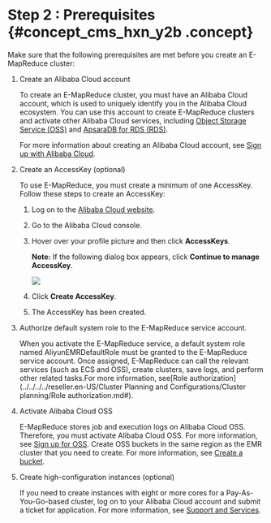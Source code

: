 # Step 2 : Prerequisites {#concept_cms_hxn_y2b .concept}

Make sure that the following prerequisites are met before you create an E-MapReduce cluster:

1.  Create an Alibaba Cloud account

    To create an E-MapReduce cluster, you must have an Alibaba Cloud account, which is used to uniquely identify you in the Alibaba Cloud ecosystem. You can use this account to create E-MapReduce clusters and activate other Alibaba Cloud services, including [Object Storage Service \(OSS\)](https://www.alibabacloud.com/product/oss) and [ApsaraDB for RDS \(RDS\)](https://www.alibabacloud.com/product/rds).

    For more information about creating an Alibaba Cloud account, see [Sign up with Alibaba Cloud](https://partners-intl.aliyun.com/help/doc-detail/50482.htm).

2.  Create an AccessKey \(optional\)

    To use E-MapReduce, you must create a minimum of one AccessKey. Follow these steps to create an AccessKey:

    1.  Log on to the [Alibaba Cloud website](https://partners-intl.aliyun.com/login-required).

    2.  Go to the Alibaba Cloud console.
    3.  Hover over your profile picture and then click **AccessKeys**.

        **Note:** If the following dialog box appears, click **Continue to manage AccessKey**.

        ![](http://static-aliyun-doc.oss-cn-hangzhou.aliyuncs.com/assets/img/17837/155927265910452_en-US.png)

    4.  Click **Create AccessKey**.
    5.  The AccessKey has been created.
3.  Authorize default system role to the E-MapReduce service account.

    When you activate the E-MapReduce service, a default system role named AliyunEMRDefaultRole must be granted to the E-MapReduce service account. Once assigned, E-MapReduce can call the relevant services \(such as ECS and OSS\), create clusters, save logs, and perform other related tasks.For more information, see[Role authorization](../../../../reseller.en-US/Cluster Planning and Configurations/Cluster planning/Role authorization.md#).

4.  Activate Alibaba Cloud OSS

    E-MapReduce stores job and execution logs on Alibaba Cloud OSS. Therefore, you must activate Alibaba Cloud OSS. For more information, see [Sign up for OSS](https://partners-intl.aliyun.com/help/doc-detail/31884.htm?). Create OSS buckets in the same region as the EMR cluster that you need to create. For more information, see [Create a bucket](https://partners-intl.aliyun.com/help/doc-detail/31885.htm?).

5.  Create high-configuration instances \(optional\)

    If you need to create instances with eight or more cores for a Pay-As-You-Go-based cluster, log on to your Alibaba Cloud account and submit a ticket for application. For more information, see [Support and Services](https://workorder.console.aliyun.com/console.htm).


